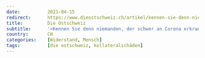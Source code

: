 ```yaml
---
date:          2021-04-15
redirect:      https://www.dieostschweiz.ch/artikel/kennen-sie-denn-niemanden-der-schwer-an-corona-erkrankt-ist-YrmNKKl
title:         Die Ostschweiz
subtitle:      '«Kennen Sie denn niemanden, der schwer an Corona erkrankt ist?»'
country:       CH
categories:    [Widerstand, Mensch]
tags:          [die ostschweiz, kollateralschäden]
---
```


